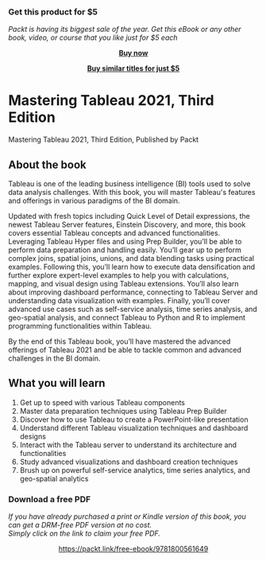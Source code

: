 
### Get this product for $5

<i>Packt is having its biggest sale of the year. Get this eBook or any other book, video, or course that you like just for $5 each</i>


<b><p align='center'>[Buy now](https://packt.link/9781800561649)</p></b>


<b><p align='center'>[Buy similar titles for just $5](https://subscription.packtpub.com/search)</p></b>


# Mastering Tableau 2021, Third Edition
Mastering Tableau 2021, Third Edition, Published by Packt

## About the book

Tableau is one of the leading business intelligence (BI) tools used to solve data analysis challenges. With this book, you will master Tableau's features and offerings in various paradigms of the BI domain.

Updated with fresh topics including Quick Level of Detail expressions, the newest Tableau Server features, Einstein Discovery, and more, this book covers essential Tableau concepts and advanced functionalities. Leveraging Tableau Hyper files and using Prep Builder, you’ll be able to perform data preparation and handling easily. You’ll gear up to perform complex joins, spatial joins, unions, and data blending tasks using practical examples. Following this, you’ll learn how to execute data densification and further explore expert-level examples to help you with calculations, mapping, and visual design using Tableau extensions. You’ll also learn about improving dashboard performance, connecting to Tableau Server and understanding data visualization with examples. Finally, you’ll cover advanced use cases such as self-service analysis, time series analysis, and geo-spatial analysis, and connect Tableau to Python and R to implement programming functionalities within Tableau.

By the end of this Tableau book, you’ll have mastered the advanced offerings of Tableau 2021 and be able to tackle common and advanced challenges in the BI domain.

## What you will learn
1. Get up to speed with various Tableau components
2. Master data preparation techniques using Tableau Prep Builder
3. Discover how to use Tableau to create a PowerPoint-like presentation
4. Understand different Tableau visualization techniques and dashboard designs
5. Interact with the Tableau server to understand its architecture and functionalities
6. Study advanced visualizations and dashboard creation techniques
7. Brush up on powerful self-service analytics, time series analytics, and geo-spatial analytics
### Download a free PDF

 <i>If you have already purchased a print or Kindle version of this book, you can get a DRM-free PDF version at no cost.<br>Simply click on the link to claim your free PDF.</i>
<p align="center"> <a href="https://packt.link/free-ebook/9781800561649">https://packt.link/free-ebook/9781800561649 </a> </p>